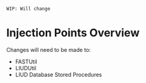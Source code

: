     WIP: Will change

# Injection Points Overview

Changes will need to be made to:
* FASTUtil
* LIUDUtil
* LIUD Database Stored Procedures